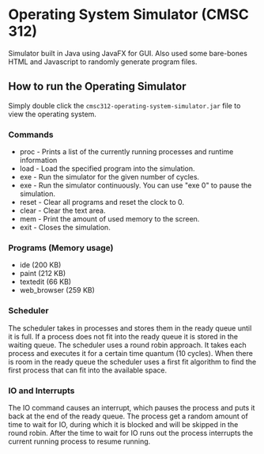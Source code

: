 # Operating System Simulator (CMSC 312)

Simulator built in Java using JavaFX for GUI. Also used some bare-bones HTML and Javascript to randomly generate program files.

## How to run the Operating Simulator

Simply double click the `cmsc312-operating-system-simulator.jar` file to view the operating system.


### Commands

* proc - Prints a list of the currently running processes and runtime information
* load <program name> - Load the specified program into the simulation.
* exe <number of cycles> - Run the simulator for the given number of cycles.
* exe - Run the simulator continuously. You can use "exe 0" to pause the simulation.
* reset - Clear all programs and reset the clock to 0.
* clear - Clear the text area.
* mem - Print the amount of used memory to the screen.
* exit - Closes the simulation.

### Programs (Memory usage)

* ide (200 KB)
* paint (212 KB)
* textedit (66 KB)
* web_browser (259 KB)

### Scheduler

The scheduler takes in processes and stores them in the ready queue until it is full. If a process does not fit into the ready queue it is stored in the waiting queue.
The scheduler uses a round robin approach. It takes each process and executes it for a certain time quantum (10 cycles).
When there is room in the ready queue the scheduler uses a first fit algorithm to find the first process that can fit into the available space.

### IO and Interrupts

The IO command causes an interrupt, which pauses the process and puts it back at the end of the ready queue.
The process get a random amount of time to wait for IO, during which it is blocked and will be skipped in the round robin.
After the time to wait for IO runs out the process interrupts the current running process to resume running.

